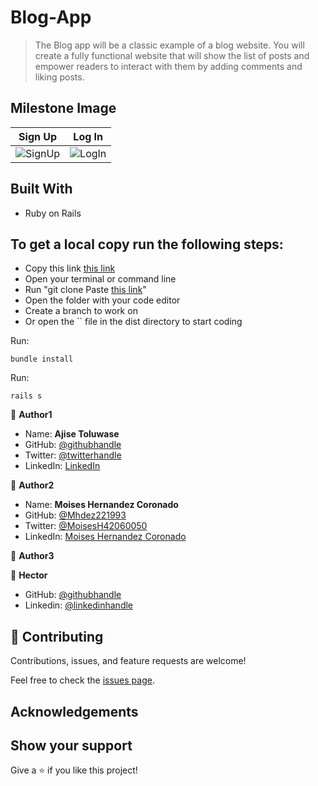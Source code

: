 # Blog-App

> The Blog app will be a classic example of a blog website. You will create a fully functional website that will show the list of posts and empower readers to interact with them by adding comments and liking posts.


## Milestone Image
Sign Up   |  Log In
:-------------------------:|:-------------------------:
![SignUp](/home/whoistolu/Pictures/1.png) | ![LogIn](/home/whoistolu/Pictures/2.png)

## Built With

- Ruby on Rails

## To get a local copy run the following steps:
- Copy this link [this link](https://github.com/Whoistolu/blog-app)
- Open your terminal or command line
- Run "git clone Paste [this link](https://github.com/Whoistolu/blog-app)"
- Open the folder with your code editor
- Create a branch to work on
- Or open the `` file in the dist directory to start coding

Run:
````
bundle install
````

Run:
````
rails s
````


👤 **Author1**

- Name: **Ajise Toluwase**
- GitHub: [@githubhandle](https://github.com/Whoistolu)
- Twitter: [@twitterhandle](https://twitter.com/Littletolu)
- LinkedIn: [LinkedIn](https://www.linkedin.com/in/toluwase-ajise-9b40411b2/)

👤 **Author2**

- Name:  **Moises Hernandez Coronado**
- GitHub: [@Mhdez221993](https://github.com/Mhdez221993)
- Twitter: [@MoisesH42060050](https://twitter.com/MoisesH42060050)
- LinkedIn: [Moises Hernandez Coronado](https://www.linkedin.com/in/moises-hernandez-9bbb17145/)


👤 **Author3**

:bearded_person: **Hector**
  - GitHub: [@githubhandle](https://github.com/Hector096)
  - Linkedin: [@linkedinhandle](https://www.linkedin.com/in/hector096/)

## 🤝 Contributing

Contributions, issues, and feature requests are welcome!

Feel free to check the [issues page](https://github.com/Whoistolu/blog-app/issues).


## Acknowledgements

## Show your support

Give a ⭐️ if you like this project!
